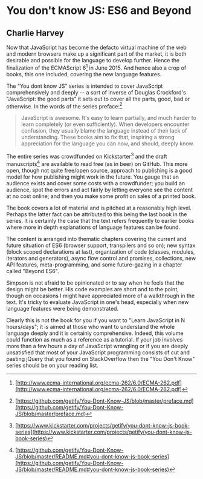 # You don't know JS: ES6 and Beyond

## Charlie Harvey

Now that JavaScript has become the defacto virtual machine of the web and modern browsers make up a significant part of the market, it is both desirable and possible for the language to develop further. Hence the finalization of the ECMAScript 6[^ecmascript] in June 2015. And hence also a crop of books, this one included, covering the new language features.

The "You dont know JS" series is intended to cover JavaScript comprehensively and deeply -- a sort of inverse of Douglas Crockford's "JavaScript: the good parts" it sets out to cover all the parts, good, bad or otherwise. In the words of the series preface:[^series-preface]

> JavaScript is awesome. It's easy to learn partially, and much harder to learn completely (or even sufficiently). When developers encounter confusion, they usually blame the language instead of their lack of understanding. These books aim to fix that, inspiring a strong appreciation for the language you can now, and should, deeply know.

The entire series was crowdfunded on Kickstarter[^kickstarter-crowdfund] and the draft manuscripts[^draft-manuscripts] are available to read free (as in beer) on GitHub.  This more open, though not quite free/open source, approach to publishing is a good model for how publishing might work in the future. You gauge that an audience exists and cover some costs with a crowdfunder; you build an audience, spot the errors and act fairly by letting everyone see the content at no cost online; and then you make some profit on sales of a printed book.

The book covers a lot of material and is pitched at a reasonably high level. Perhaps the latter fact can be attributed to this being the last book in the series. It is certainly the case that the text refers frequently to earlier books where more in depth explanations of language features can be found.

The content is arranged into thematic chapters covering the current and future situation of ES6 (browser support, transpilers and so on); new syntax (block scoped declarations at last), organization of code (classes, modules, iterators and generators), async flow control and promises, collections, new API features, meta-programming, and some future-gazing in a chapter called "Beyond ES6".

Simpson is not afraid to be opinionated or to say when he feels that the design might be better. His code examples are short and to the point, though on occasions I might have appreciated more of a walkthrough in the text. It's tricky to evaluate JavaScript in one's head, especially when new language features were being demonstrated.

Clearly this is not the book for you if you want to "Learn JavaScript in N hours/days"; it is aimed at those who want to understand the whole language deeply and it is certainly comprehensive. Indeed, this volume could function as much as a reference as a tutorial. If your job involves more than a few hours a day of JavaScript wrangling or if you are deeply unsatisfied that most of your JavaScript programming consists of cut and pasting jQuery that you found on StackOverflow then the "You Don't Know" series should be on your reading list.

[^ecmascript]: [http://www.ecma-international.org/ecma-262/6.0/ECMA-262.pdf](http://www.ecma-international.org/ecma-262/6.0/ECMA-262.pdf)

[^series-preface]: [https://github.com/getify/You-Dont-Know-JS/blob/master/preface.md](https://github.com/getify/You-Dont-Know-JS/blob/master/preface.md)

[^draft-manuscripts]: [https://github.com/getify/You-Dont-Know-JS/blob/master/README.md#you-dont-know-js-book-series](https://github.com/getify/You-Dont-Know-JS/blob/master/README.md#you-dont-know-js-book-series)

[^kickstarter-crowdfund]: [https://www.kickstarter.com/projects/getify/you-dont-know-js-book-series](https://www.kickstarter.com/projects/getify/you-dont-know-js-book-series)
